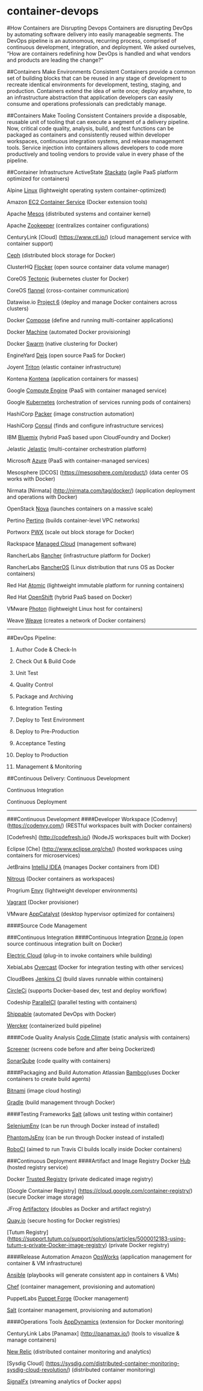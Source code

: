 # container-devops

#How Containers are Disrupting Devops
Containers are disrupting DevOps by automating software delivery into easily manageable segments. The DevOps pipeline is an autonomous, recurring process, comprised of continuous development, integration, and deployment. We asked ourselves, “How are containers redefining how DevOps is handled and what vendors and products are leading the change?”


##Containers Make Environments Consistent
Containers provide a common set of building blocks that can be reused in any stage of development to recreate identical environments for development, testing, staging, and production. Containers extend the idea of write once; deploy anywhere, to an infrastructure abstraction that application developers can easily consume and operations professionals can predictably manage.

##Containers Make Tooling Consistent
Containers provide a disposable, reusable unit of tooling that can execute a segment of a delivery pipeline. Now, critical code quality, analysis, build, and test functions can be packaged as containers and consistently reused within developer workspaces, continuous integration systems, and release management tools. Service injection into containers allows developers to code more productively and tooling vendors to provide value in every phase of the pipeline.

##Container Infrastructure
ActiveState [Stackato](http://www.activestate.com/stackato) (agile PaaS platform optimized for containers)

Alpine [Linux](http://www.alpinelinux.org) (lightweight operating system container-optimized)

Amazon [EC2 Container Service](http://aws.amazon.com/ecs/) (Docker extension tools)

Apache [Mesos](http://mesos.apache.org/) (distributed systems and container kernel)

Apache [Zookeeper](https://zookeeper.apache.org) (centralizes container configurations)

CenturyLink [Cloud] (https://www.ctl.io/) (cloud management service with container support)

[Ceph](http://ceph.com/) (distributed block storage for Docker)

ClusterHQ [Flocker](https://clusterhq.com/2015/06/17/flocker-1-0/) (open source container data volume manager)

CoreOS [Tectonic](https://tectonic.com/) (kubernetes cluster for Docker)

CoreOS [flannel](https://coreos.com/flannel/docs/latest/flannel-config.html) (cross-container communication)

Datawise.io [Project 6](http://www.datawise.io/project-6.html) (deploy and manage Docker 
containers across clusters)

Docker [Compose](https://docs.docker.com/compose/) (define and running multi-container applications)

Docker [Machine](https://docs.docker.com/machine/) (automated Docker provisioning)

Docker [Swarm](https://docs.docker.com/swarm/) (native clustering for Docker)

EngineYard [Deis](http://deis.io/overview/) (open source PaaS for Docker)

Joyent [Triton](https://www.joyent.com/) (elastic container infrastructure)

Kontena [Kontena](http://www.kontena.io/) (application containers for masses)

Google [Compute Engine](https://cloud.google.com/compute/) (PaaS with container managed service)

Google [Kubernetes](http://kubernetes.io/) (orchestration of services running pods of containers)

HashiCorp [Packer](https://www.packer.io/) (image construction automation)

HashiCorp [Consul](https://www.consul.io/) (finds and configure infrastructure services)

IBM [Bluemix](https://console.ng.bluemix.net/) (hybrid PaaS based upon CloudFoundry and Docker)

Jelastic [Jelastic](https://jelastic.com/docker/) (multi-container orchestration platform)

Microsoft [Azure](https://azure.microsoft.com/en-us/) (PaaS with container-managed services)

Mesosphere [DCOS] (https://mesosphere.com/product/) (data center OS works with Docker)

Nirmata [Nirmata] (http://nirmata.com/tag/docker/) (application deployment and operations with Docker)

OpenStack [Nova](https://wiki.openstack.org/wiki/Docker) (launches containers on a massive scale)

Pertino [Pertino](http://pertino.com/pertino-simplifies-networking-of-docker-containers-across-any-cloud-anywhere) (builds container-level VPC networks)

Portworx [PWX](http://portworx.com/products/) (scale out block storage for Docker)

Rackspace [Managed Cloud](http://www.rackspace.com/cloud) (management software)

RancherLabs [Rancher](http://rancher.com/rancher/) (infrastructure platform for Docker)

RancherLabs [RancherOS](http://rancher.com/rancher-os/) (Linux distribution that runs OS as Docker containers) 

Red Hat [Atomic](http://www.projectatomic.io/) (lightweight immutable platform for running containers)

Red Hat [OpenShift](https://www.openshift.com/) (hybrid PaaS based on Docker)

VMware [Photon](https://vmware.github.io/photon/) (lightweight Linux host for containers)

Weave [Weave](http://weave.in/) (creates a network of Docker containers)

----------------------------------------------------------------------

##DevOps Pipeline:
1. Author Code & Check-In

2. Check Out & Build Code

3. Unit Test

4. Quality Control

5. Package and Archiving

6. Integration Testing

7. Deploy to Test Environment

8. Deploy to Pre-Production

9. Acceptance Testing

10. Deploy to Production

11. Management & Monitoring


##Continuous Delivery:
Continuous Development

Continuous Integration

Continuous Deployment


----------------------------------------------------------------------

###Continuous Development
####Developer Workspace
[Codenvy] (https://codenvy.com/) (RESTful workspaces built with Docker containers)

[Codefresh] (http://codefresh.io/) (NodeJS workspaces built with Docker)

Eclipse [Che] (http://www.eclipse.org/che/) (hosted workspaces using containers for microservices)

JetBrains [IntelliJ IDEA](https://www.jetbrains.com/idea/) (manages Docker containers from IDE)

[Nitrous](https://pro.nitrous.io/?l=1) (Docker containers as workspaces)

Progrium [Envy](https://github.com/progrium/envy) (lightweight developer environments)

[Vagrant](http://docs.vagrantup.com/v2/provisioning/docker.html) (Docker provisioner)

VMware [AppCatalyst](http://blogs.vmware.com/cloudnative/vmware-appcatalyst) (desktop hypervisor optimized for containers)

####Source Code Management



###Continuous Integration
####Continuous Integration
[Drone.io](http://blog.drone.io/2014/2/5/open-source-ci-docker.html) (open source continuous integration built on Docker)

[Electric Cloud](http://electric-cloud.com/plugins/directory/p/docker/) (plug-in to invoke containers while building)

XebiaLabs [Overcast](https://github.com/xebialabs/overcast) (Docker for integration testing with other services)

CloudBees [Jenkins CI](https://www.cloudbees.com/jenkins/about/code-quality-analysis) (build slaves runnable within  containers)

[CircleCi](https://circleci.com/docs/docker) (supports Docker-based dev, test and deploy workflow)

Codeship [ParallelCI](https://codeship.com/features/parallelci) (parallel testing with containers)

[Shippable](https://app.shippable.com/) (automated DevOps with Docker)

[Wercker](http://wercker.com/) (containerized build pipeline)

####Code Quality Analysis
[Code Climate](https://codeclimate.com/) (static analysis with containers)

[Screener](https://screener.io/) (screens code before and after being Dockerized)

[SonarQube](http://www.sonarqube.org/) (code quality with containers)

####Packaging and Build Automation
Atlassian [Bamboo](https://www.atlassian.com/software/bamboo)(uses Docker containers to create build agents)

[Bitnami](https://bitnami.com/) (image cloud hosting)

[Gradle](https://gradle.org) (build management through Docker)

####Testing Frameworks
[Salt](http://docs.saltstack.com/en/latest/ref/states/all/salt.states.dockerio.html) (allows unit testing within container)

[SeleniumEnv](https://github.com/Codeception/SeleniumEnv) (can be run through Docker instead of installed)

[PhantomJsEnv](https://github.com/Codeception/PhantomJsEnv) (can be run through Docker instead of installed)

[RoboCI](https://github.com/Codegyre/RoboCI) (aimed to run Travis CI builds locally inside Docker containers)



###Continuous Deployment
####Artifact and Image Registry
Docker [Hub](https://hub.docker.com/) (hosted registry service)

Docker [Trusted Registry](https://docs.docker.com/docker-trusted-registry/) (private dedicated image registry)

[Google Container Registry] (https://cloud.google.com/container-registry/) (secure Docker image storage)

JFrog [Artifactory](http://www.jfrog.com/confluence/display/RTF/Docker+Repositories) (doubles as Docker and artifact registry)

[Quay.io](https://quay.io/plans/) (secure hosting for Docker registries)

[Tutum Registry] (https://support.tutum.co/support/solutions/articles/5000012183-using-tutum-s-private-Docker-image-registry) (private Docker registry)

####Release Automation
Amazon [OpsWorks](http://aws.amazon.com/opsworks/) (application management for container & VM infrastructure)

[Ansible](http://www.ansible.com/docker) (playbooks will generate consistent app in containers & VMs)

[Chef](https://www.chef.io/solutions/containers/) (container management, provisioning and automation)

PuppetLabs [Puppet Forge](https://forge.puppetlabs.com/tags/docker) (Docker management)

[Salt](http://docs.saltstack.com/en/latest/ref/states/all/salt.states.dockerio.html) (container management, provisioning and automation)


####Operations Tools
[AppDynamics](http://community.appdynamics.com/t5/eXchange-Community-AppDynamics/Docker-Monitoring-Extension/idi-p/14749) (extension for Docker monitoring)

CenturyLink Labs [Panamax] (http://panamax.io/) (tools to visualize & manage containers)

[New Relic](https://blog.newrelic.com/2015/05/06/docker-support-2/) (distributed container monitoring and analytics)

[Sysdig Cloud] (https://sysdig.com/distributed-container-monitoring-sysdig-cloud-revolution/) (distributed container monitoring)

[SignalFx](http://blog.signalfx.com/signalfx-is-proud-to-join-the-docker-ecosystem-technology-partner-program) (streaming analytics of Docker apps)








